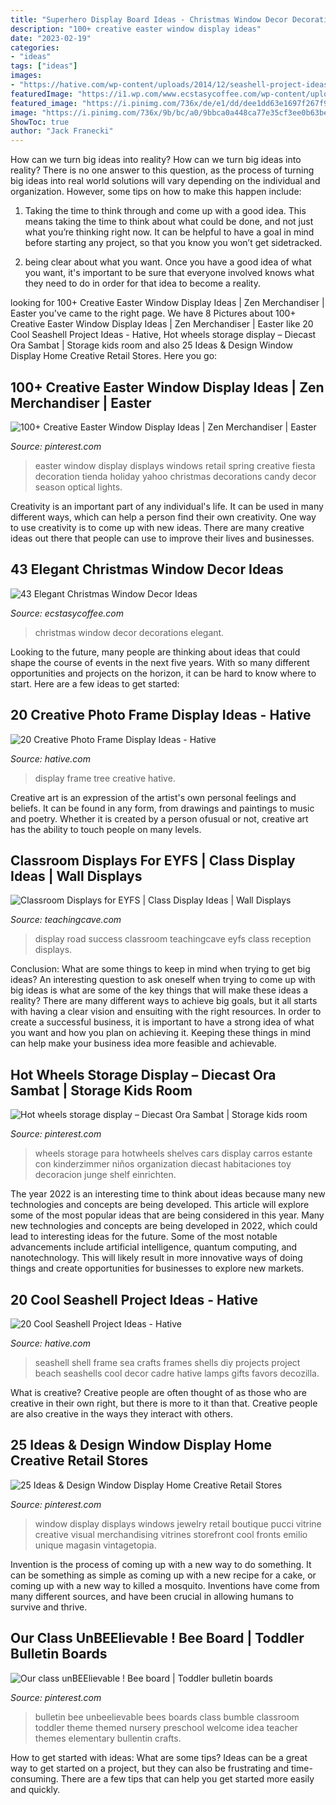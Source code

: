 ```yaml
---
title: "Superhero Display Board Ideas - Christmas Window Decor Decorations Elegant"
description: "100+ creative easter window display ideas"
date: "2023-02-19"
categories:
- "ideas"
tags: ["ideas"]
images:
- "https://hative.com/wp-content/uploads/2014/12/seashell-project-ideas/11-sea-shell-photo-frame.jpg"
featuredImage: "https://i1.wp.com/www.ecstasycoffee.com/wp-content/uploads/2016/10/Christmas-Window-Decorations-Ideas-7.jpg"
featured_image: "https://i.pinimg.com/736x/de/e1/dd/dee1dd63e1697f267f93d05584e47732.jpg"
image: "https://i.pinimg.com/736x/9b/bc/a0/9bbca0a448ca77e35cf3ee0b63be5b4b.jpg"
ShowToc: true
author: "Jack Franecki"
---
```



How can we turn big ideas into reality?
How can we turn big ideas into reality? There is no one answer to this question, as the process of turning big ideas into real world solutions will vary depending on the individual and organization. However, some tips on how to make this happen include:
1) Taking the time to think through and come up with a good idea. This means taking the time to think about what could be done, and not just what you’re thinking right now. It can be helpful to have a goal in mind before starting any project, so that you know you won’t get sidetracked.

2) being clear about what you want. Once you have a good idea of what you want, it's important to be sure that everyone involved knows what they need to do in order for that idea to become a reality.

	

		
looking for 100+ Creative Easter Window Display Ideas | Zen Merchandiser | Easter you've came to the right page. We have 8 Pictures about 100+ Creative Easter Window Display Ideas | Zen Merchandiser | Easter like 20 Cool Seashell Project Ideas - Hative, Hot wheels storage display – Diecast Ora Sambat | Storage kids room and also 25 Ideas &amp; Design Window Display Home Creative Retail Stores. Here you go:
		
    
## 100+ Creative Easter Window Display Ideas | Zen Merchandiser | Easter

<img loading=lazy src="https://i.pinimg.com/736x/61/d3/f4/61d3f4cc7261c37af63b3a7718a602cf.jpg" onerror="this.onerror=null;this.src='https://tse3.mm.bing.net/th?id=OIP.2tzDAFW1u4lcf4tztgUmoQHaKy&amp;pid=15.1';" alt="100+ Creative Easter Window Display Ideas | Zen Merchandiser | Easter">

_Source: pinterest.com_

>easter window display displays windows retail spring creative fiesta decoration tienda holiday yahoo christmas decorations candy decor season optical lights. 

	

Creativity is an important part of any individual's life. It can be used in many different ways, which can help a person find their own creativity. One way to use creativity is to come up with new ideas. There are many creative ideas out there that people can use to improve their lives and businesses.

    
## 43 Elegant Christmas Window Decor Ideas

<img loading=lazy src="https://i1.wp.com/www.ecstasycoffee.com/wp-content/uploads/2016/10/Christmas-Window-Decorations-Ideas-7.jpg" onerror="this.onerror=null;this.src='https://tse2.mm.bing.net/th?id=OIP.j12qQWUvM66CGY7a_Kl-NQHaKX&amp;pid=15.1';" alt="43 Elegant Christmas Window Decor Ideas">

_Source: ecstasycoffee.com_

>christmas window decor decorations elegant. 

	

Looking to the future, many people are thinking about ideas that could shape the course of events in the next five years. With so many different opportunities and projects on the horizon, it can be hard to know where to start. Here are a few ideas to get started: 

    
## 20 Creative Photo Frame Display Ideas - Hative

<img loading=lazy src="https://hative.com/wp-content/uploads/2014/08/photo-frame-ideas/20-family-tree-photo-wall-display.jpg" onerror="this.onerror=null;this.src='https://tse1.mm.bing.net/th?id=OIP.9u-bEtaRm0CBWyo45s35zwHaHa&amp;pid=15.1';" alt="20 Creative Photo Frame Display Ideas - Hative">

_Source: hative.com_

>display frame tree creative hative. 

	

Creative art is an expression of the artist's own personal feelings and beliefs. It can be found in any form, from drawings and paintings to music and poetry. Whether it is created by a person ofusual or not, creative art has the ability to touch people on many levels.

    
## Classroom Displays For EYFS | Class Display Ideas | Wall Displays

<img loading=lazy src="https://www.teachingcave.com/wp-content/uploads/2013/10/road-display.jpg" onerror="this.onerror=null;this.src='https://tse3.mm.bing.net/th?id=OIP.vsPdaqE2Qj8J-58Ia7JiCAHaPP&amp;pid=15.1';" alt="Classroom Displays for EYFS | Class Display Ideas | Wall Displays">

_Source: teachingcave.com_

>display road success classroom teachingcave eyfs class reception displays. 

	

Conclusion: What are some things to keep in mind when trying to get big ideas?
An interesting question to ask oneself when trying to come up with big ideas is what are some of the key things that will make these ideas a reality? There are many different ways to achieve big goals, but it all starts with having a clear vision and ensuiting with the right resources. In order to create a successful business, it is important to have a strong idea of what you want and how you plan on achieving it. Keeping these things in mind can help make your business idea more feasible and achievable.

    
## Hot Wheels Storage Display – Diecast Ora Sambat | Storage Kids Room

<img loading=lazy src="https://i.pinimg.com/736x/9b/bc/a0/9bbca0a448ca77e35cf3ee0b63be5b4b.jpg" onerror="this.onerror=null;this.src='https://tse4.mm.bing.net/th?id=OIP.BNlqnT3my3KqdmNjT8xVqwHaJ3&amp;pid=15.1';" alt="Hot wheels storage display – Diecast Ora Sambat | Storage kids room">

_Source: pinterest.com_

>wheels storage para hotwheels shelves cars display carros estante con kinderzimmer niños organization diecast habitaciones toy decoracion junge shelf einrichten. 

	

The year 2022 is an interesting time to think about ideas because many new technologies and concepts are being developed. This article will explore some of the most popular ideas that are being considered in this year.
Many new technologies and concepts are being developed in 2022, which could lead to interesting ideas for the future. Some of the most notable advancements include artificial intelligence, quantum computing, and nanotechnology. This will likely result in more innovative ways of doing things and create opportunities for businesses to explore new markets.

    
## 20 Cool Seashell Project Ideas - Hative

<img loading=lazy src="https://hative.com/wp-content/uploads/2014/12/seashell-project-ideas/11-sea-shell-photo-frame.jpg" onerror="this.onerror=null;this.src='https://tse4.mm.bing.net/th?id=OIP.zg4oFNNHPHchdF10OVI2mQHaJ4&amp;pid=15.1';" alt="20 Cool Seashell Project Ideas - Hative">

_Source: hative.com_

>seashell shell frame sea crafts frames shells diy projects project beach seashells cool decor cadre hative lamps gifts favors decozilla. 

	

What is creative?
Creative people are often thought of as those who are creative in their own right, but there is more to it than that. Creative people are also creative in the ways they interact with others.

    
## 25 Ideas &amp; Design Window Display Home Creative Retail Stores

<img loading=lazy src="https://i.pinimg.com/736x/de/e1/dd/dee1dd63e1697f267f93d05584e47732.jpg" onerror="this.onerror=null;this.src='https://tse4.mm.bing.net/th?id=OIP.n_8PW7lmo5yw_gPiu-ISkQHaLG&amp;pid=15.1';" alt="25 Ideas &amp; Design Window Display Home Creative Retail Stores">

_Source: pinterest.com_

>window display displays windows jewelry retail boutique pucci vitrine creative visual merchandising vitrines storefront cool fronts emilio unique magasin vintagetopia. 

	

Invention is the process of coming up with a new way to do something. It can be something as simple as coming up with a new recipe for a cake, or coming up with a new way to killed a mosquito. Inventions have come from many different sources, and have been crucial in allowing humans to survive and thrive.

    
## Our Class UnBEElievable ! Bee Board | Toddler Bulletin Boards

<img loading=lazy src="https://i.pinimg.com/736x/e1/61/f2/e161f290750677278f36d60e626dbe35--bee-bulletin-boards-bumble-bees.jpg" onerror="this.onerror=null;this.src='https://tse4.mm.bing.net/th?id=OIP.RrjBVFgdHpcdg7EWZFoWiQHaJ6&amp;pid=15.1';" alt="Our class unBEElievable ! Bee board | Toddler bulletin boards">

_Source: pinterest.com_

>bulletin bee unbeelievable bees boards class bumble classroom toddler theme themed nursery preschool welcome idea teacher themes elementary bullentin crafts. 

	

How to get started with ideas: What are some tips?
Ideas can be a great way to get started on a project, but they can also be frustrating and time-consuming. There are a few tips that can help you get started more easily and quickly.

